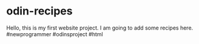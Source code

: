# odin-recipes
Hello, this is my first website project.
I am going to add some recipes here.
#newprogrammer
#odinsproject
#html

